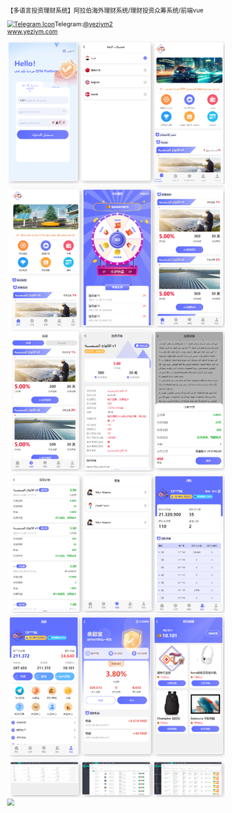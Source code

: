 【多语言投资理财系统】阿拉伯海外理财系统/理财投资众筹系统/前端vue<p dir="auto"><a target="_blank" rel="noopener noreferrer nofollow" href="https://camo.githubusercontent.com/d614d90677fbc2e34c7c62ebc68c82379d87a57c4beaf05af65fec7ba6b72e36/68747470733a2f2f63646e2d69636f6e732d706e672e666c617469636f6e2e636f6d2f3531322f323131312f323131313634362e706e67"><img src="https://camo.githubusercontent.com/d614d90677fbc2e34c7c62ebc68c82379d87a57c4beaf05af65fec7ba6b72e36/68747470733a2f2f63646e2d69636f6e732d706e672e666c617469636f6e2e636f6d2f3531322f323131312f323131313634362e706e67" alt="Telegram Icon" style="width: 16px; max-width: 100%;" data-canonical-src="https://cdn-icons-png.flaticon.com/512/2111/2111646.png"></a>Telegram:<a href="https://t.me/yeziym2" rel="nofollow">@yeziym2</a><br><a href="https://www.yeziym.com/">www.yeziym.com</a></p><img src="https://github.com/yeziym/y7K3rHmtM9/blob/main/FCiv8.png"><img src="https://github.com/yeziym/y7K3rHmtM9/blob/main/WzxBB.png"><img src="https://github.com/yeziym/y7K3rHmtM9/blob/main/t7H6v.png"><img src="https://github.com/yeziym/y7K3rHmtM9/blob/main/p3Jyd.png"><img src="https://github.com/yeziym/y7K3rHmtM9/blob/main/JfZFt.png"><img src="https://github.com/yeziym/y7K3rHmtM9/blob/main/XQA10.png"><img src="https://github.com/yeziym/y7K3rHmtM9/blob/main/qaBql.png">